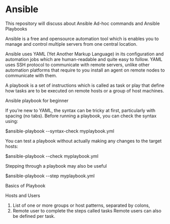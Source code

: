 # Ansible
This repository will discuss about Ansible Ad-hoc commands and Ansible Playbooks

Ansible is a free and opensource automation tool which is enables you to manage and control multiple servers from one central location.

Ansible uses YAML (Yet Another Markup Language) in its configuration and automation jobs which are human-readable and quite easy to follow. YAML uses SSH protocol to communicate with remote servers, unlike other automation platforms that require to you install an agent on remote nodes to communicate with them.

A playbook is a set of instructions which is called as task or play that define how tasks are to be executed on remote hosts or a group of host machines. 


Ansible playbook for beginner

If you’re new to YAML, the syntax can be tricky at first, particularly with spacing (no tabs). Before running a playbook, you can check the syntax using:

$ansible-playbook --syntax-check myplaybook.yml

You can test a playbook without actually making any changes to the target hosts:

$ansible-playbook --check myplaybook.yml

Stepping through a playbook may also be useful

$ansible-playbook --step myplaybook.yml

Basics of Playbook

Hosts and Users

1. List of one or more groups or host patterns, separated by colons, 
2. Remote user to complete the steps called tasks Remote users can also be defined per task.
  
  


 
